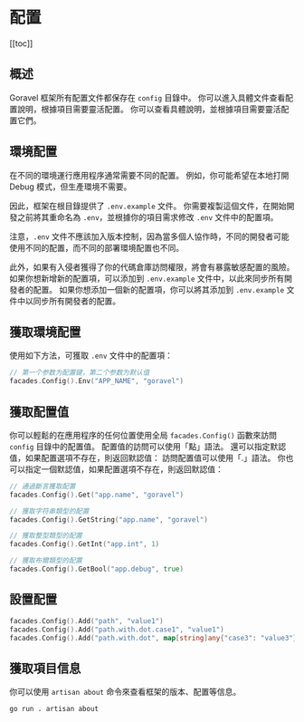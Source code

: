 # 配置

[[toc]]

## 概述

Goravel 框架所有配置文件都保存在 `config` 目錄中。 你可以進入具體文件查看配置說明，根據項目需要靈活配置。 你可以查看具體說明，並根據項目需要靈活配置它們。

## 環境配置

在不同的環境運行應用程序通常需要不同的配置。 例如，你可能希望在本地打開 Debug 模式，但生產環境不需要。

因此，框架在根目錄提供了 `.env.example` 文件。 你需要複製這個文件，在開始開發之前將其重命名為 `.env`，並根據你的項目需求修改 `.env` 文件中的配置項。

注意，`.env` 文件不應該加入版本控制，因為當多個人協作時，不同的開發者可能使用不同的配置，而不同的部署環境配置也不同。

此外，如果有入侵者獲得了你的代碼倉庫訪問權限，將會有暴露敏感配置的風險。 如果你想新增新的配置項，可以添加到 `.env.example` 文件中，以此來同步所有開發者的配置。 如果你想添加一個新的配置項，你可以將其添加到 `.env.example` 文件中以同步所有開發者的配置。

## 獲取環境配置

使用如下方法，可獲取 `.env` 文件中的配置項：

```go
// 第一个参数为配置键，第二个参数为默认值
facades.Config().Env("APP_NAME", "goravel")
```

## 獲取配置值

你可以輕鬆的在應用程序的任何位置使用全局 `facades.Config()` 函數來訪問 `config` 目錄中的配置值。 配置值的訪問可以使用「點」語法。 還可以指定默認值，如果配置選項不存在，則返回默認值： 訪問配置值可以使用「.」語法。 你也可以指定一個默認值，如果配置選項不存在，則返回默認值：

```go
// 通過斷言獲取配置
facades.Config().Get("app.name", "goravel")

// 獲取字符串類型的配置
facades.Config().GetString("app.name", "goravel")

// 獲取整型類型的配置
facades.Config().GetInt("app.int", 1)

// 獲取布爾類型的配置
facades.Config().GetBool("app.debug", true)
```

## 設置配置

```go
facades.Config().Add("path", "value1")
facades.Config().Add("path.with.dot.case1", "value1")
facades.Config().Add("path.with.dot", map[string]any{"case3": "value3"})
```

## 獲取項目信息

你可以使用 `artisan about` 命令來查看框架的版本、配置等信息。

```bash
go run . artisan about
```
